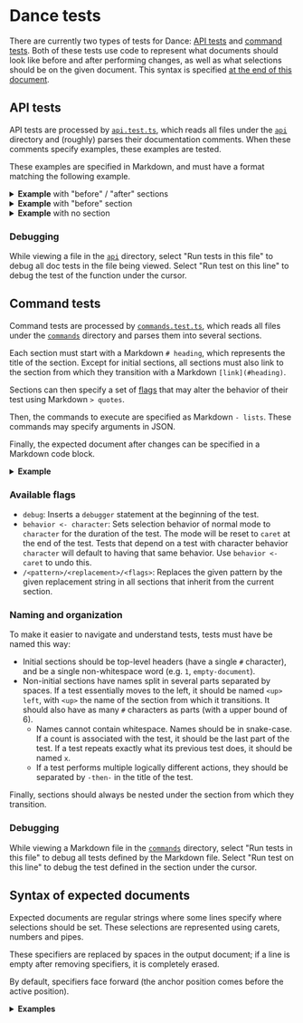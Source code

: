 # Dance tests

There are currently two types of tests for Dance: [API tests](#api-tests) and
[command tests](#command-tests). Both of these tests use code to represent
what documents should look like before and after performing changes, as well as
what selections should be on the given document. This syntax is specified [at
the end of this document](#syntax-of-expected-documents).

## API tests

API tests are processed by [`api.test.ts`](./suite/api.test.ts), which reads
all files under the [`api`](../src/api) directory and (roughly) parses their
documentation comments. When these comments specify examples, these examples
are tested.

These examples are specified in Markdown, and must have a format matching the
following example.

<details>
  <summary><b>Example</b> with "before" / "after" sections</summary>

### Example

```js
const anchor = new vscode.Position(0, 0),
      active = new vscode.Position(0, 3),
      selection = new vscode.Selection(anchor, active);

await updateSelections([selection]);
```

Before:
```
foo bar
    ^^^ 0
```

After:
```
foo bar
^^^ 0
```
</details>

<details>
  <summary><b>Example</b> with "before" section</summary>

### Example

```js
expect(
  Context.current.document.getText(Selections.current[0]),
  "to be",
  "bar",
);
```

With:
```
foo bar
    ^^^ 0
```
</details>

<details>
  <summary><b>Example</b> with no section</summary>

### Example

```js
expect(
  map(
    new vscode.Range(Positions.at(0, 0), Positions.at(0, 5)),
    (p) => p.translate(1),
  ),
  "to satisfy",
  {
    start: expect.it("to be at coords", 0, 0),
    end: expect.it("to be at coords", 0, 5),
  },
)
```
</details>

### Debugging

While viewing a file in the [`api`](../src/api) directory, select "Run tests in
this file" to debug all doc tests in the file being viewed. Select "Run test on
this line" to debug the test of the function under the cursor.

## Command tests

Command tests are processed by [`commands.test.ts`](./suite/commands.test.ts),
which reads all files under the [`commands`](./suite/commands) directory and
parses them into several sections.

Each section must start with a Markdown `# heading`, which represents the title
of the section. Except for initial sections, all sections must also link to
the section from which they transition with a Markdown `[link](#heading)`.

Sections can then specify a set of [flags](#available-flags) that may alter the
behavior of their test using Markdown `> quotes`.

Then, the commands to execute are specified as Markdown `- lists`. These
commands may specify arguments in JSON.

Finally, the expected document after changes can be specified in a Markdown
code block.

<details>
  <summary><b>Example</b></summary>

# 1

```
foo bar
  ^ 0
```

## 1 search-b
[up](#1)

- .search { input: "b" }

```
foo bar
    ^ 0
```

</details>

### Available flags

- `debug`: Inserts a `debugger` statement at the beginning of the test.
- `behavior <- character`: Sets selection behavior of normal mode to `character`
  for the duration of the test. The mode will be reset to `caret` at the end of
  the test. Tests that depend on a test with character behavior `character` will
  default to having that same behavior. Use `behavior <- caret` to undo this.
- `/<pattern>/<replacement>/<flags>`: Replaces the given pattern by the given
  replacement string in all sections that inherit from the current section.

### Naming and organization

To make it easier to navigate and understand tests, tests must have be named
this way:
- Initial sections should be top-level headers (have a single `#` character),
  and be a single non-whitespace word (e.g. `1`, `empty-document`).
- Non-initial sections have names split in several parts separated by spaces.
  If a test essentially moves to the left, it should be named `<up> left`, with
  `<up>` the name of the section from which it transitions. It should also have
  as many `#` characters as parts (with a upper bound of 6).
  * Names cannot contain whitespace. Names should be in snake-case. If a count
    is associated with the test, it should be the last part of the test. If a
    test repeats exactly what its previous test does, it should be named `x`.
  * If a test performs multiple logically different actions, they should be
    separated by `-then-` in the title of the test.

Finally, sections should always be nested under the section from which they
transition.

### Debugging

While viewing a Markdown file in the [`commands`](./suite/commands) directory,
select "Run tests in this file" to debug all tests defined by the Markdown file.
Select "Run test on this line" to debug the test defined in the section under
the cursor.

## Syntax of expected documents

Expected documents are regular strings where some lines specify where
selections should be set. These selections are represented using carets,
numbers and pipes.

These specifiers are replaced by spaces in the output document; if a line is
empty after removing specifiers, it is completely erased.

By default, specifiers face forward (the anchor position comes before the
active position).

<details>
  <summary><b>Examples</b></summary>

> The following examples are also tested in [`utils.test.ts`](
  ./suite/utils.test.ts).

1. Equivalent to [0:0 → 0:3]:
   ```
   foo bar
   ^^^ 0
   ```
2. Equivalent to [0:0 → 0:3]:
   ```
   foo bar
   ^^| 0
   ```
3. Equivalent to [0:3 → 0:0]:
   ```
   foo bar
   |^^ 0
   ```
4. Equivalent to [0:0 → 0:3, 0:4 → 0:7]:
   ```
   foo bar
   ^^^ 0
       ^^^ 1
   ```
5. Equivalent to [0:4 → 0:7, 0:0 → 0:3]:
   ```
   foo bar
   ^^^ 1
       ^^^ 0
   ```
6. Equivalent to [0:0 → 0:1, 0:5 → 0:5]:
   ```
   foo bar
   ^ 0  | 1
   ```
7. Equivalent to [0:0 → 2:4]:
   ```
   foo
   ^ 0
    bar
     baz
      ^ 0
   ```
8. Equivalent to [0:0 → 2:4]:
   ```
   foo
   ^ 0
    bar
     baz
      | 0
   ```
9. Equivalent to [2:4 → 0:0]:
   ```
   foo
   | 0
    bar
     baz
      ^ 0
   ```
10. Equivalent to [2:4 → 0:0]:
    ```
    foo
    |^^ 0
     bar
      baz
    ^^^^ 0
    ```
11. Equivalent to [0:0 → 1:4]:
    ```

    ^ 0
    abcd
       ^ 0
    ```
12. Equivalent to [0:3 → 0:3]:
    ```
    foo
       | 0
    bar
    ```
13. Equivalent to [0:0 → 1:0, 1:0 → 1:3]:
    ```
    abc
    ^^^^ 0
    def
    ^^^ 1
    ```

</details>

